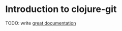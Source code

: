 # Introduction to clojure-git

TODO: write [great documentation](http://jacobian.org/writing/great-documentation/what-to-write/)
